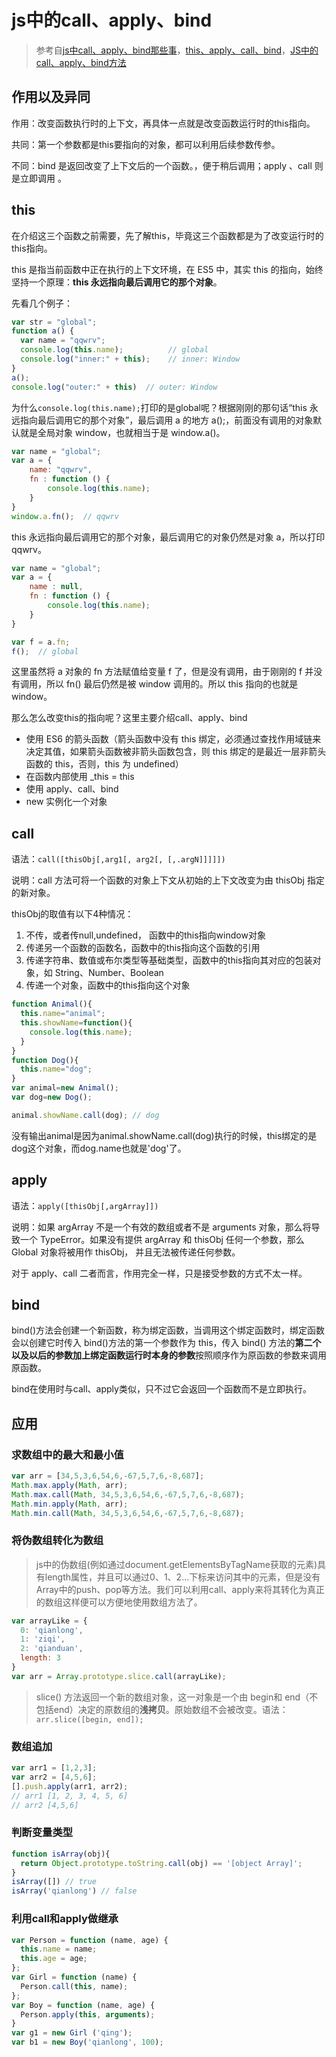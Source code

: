 # js中的call、apply、bind

>参考自[js中call、apply、bind那些事](https://qianlongo.github.io/2016/04/26/js%E4%B8%ADcall%E3%80%81apply%E3%80%81bind%E9%82%A3%E4%BA%9B%E4%BA%8B/#more)，[this、apply、call、bind](https://juejin.im/post/59bfe84351882531b730bac2)，[JS中的call、apply、bind方法](https://juejin.im/post/582bcd36d203090067edb8a0)

## 作用以及异同

作用：改变函数执行时的上下文，再具体一点就是改变函数运行时的this指向。

共同：第一个参数都是this要指向的对象，都可以利用后续参数传参。

不同：bind 是返回改变了上下文后的一个函数。，便于稍后调用；apply 、call 则是立即调用 。

## this

在介绍这三个函数之前需要，先了解this，毕竟这三个函数都是为了改变运行时的this指向。

this 是指当前函数中正在执行的上下文环境，在 ES5 中，其实 this 的指向，始终坚持一个原理：**this 永远指向最后调用它的那个对象**。

先看几个例子：

```js
var str = "global";
function a() {
  var name = "qqwrv";
  console.log(this.name);          // global
  console.log("inner:" + this);    // inner: Window
}
a();
console.log("outer:" + this)  // outer: Window
```

为什么`console.log(this.name);`打印的是global呢？根据刚刚的那句话“this 永远指向最后调用它的那个对象”，最后调用 a 的地方 a();，前面没有调用的对象默认就是全局对象 window，也就相当于是 window.a()。

```js
var name = "global";
var a = {
    name: "qqwrv",
    fn : function () {
        console.log(this.name);
    }
}
window.a.fn();  // qqwrv
```

this 永远指向最后调用它的那个对象，最后调用它的对象仍然是对象 a，所以打印qqwrv。

```js
var name = "global";
var a = {
    name : null,
    fn : function () {
        console.log(this.name);
    }
}

var f = a.fn;
f();  // global
```

这里虽然将 a 对象的 fn 方法赋值给变量 f 了，但是没有调用，由于刚刚的 f 并没有调用，所以 fn() 最后仍然是被 window 调用的。所以 this 指向的也就是 window。

那么怎么改变this的指向呢？这里主要介绍call、apply、bind

+ 使用 ES6 的箭头函数（箭头函数中没有 this 绑定，必须通过查找作用域链来决定其值，如果箭头函数被非箭头函数包含，则 this 绑定的是最近一层非箭头函数的 this，否则，this 为 undefined）
+ 在函数内部使用 _this = this
+ 使用 apply、call、bind
+ new 实例化一个对象

## call

语法：`call([thisObj[,arg1[, arg2[, [,.argN]]]]])`

说明：call 方法可将一个函数的对象上下文从初始的上下文改变为由 thisObj 指定的新对象。

thisObj的取值有以下4种情况：

1. 不传，或者传null,undefined， 函数中的this指向window对象
2. 传递另一个函数的函数名，函数中的this指向这个函数的引用
3. 传递字符串、数值或布尔类型等基础类型，函数中的this指向其对应的包装对象，如 String、Number、Boolean
4. 传递一个对象，函数中的this指向这个对象

```js
function Animal(){
  this.name="animal";
  this.showName=function(){
    console.log(this.name);
  }
}
function Dog(){
  this.name="dog";
}
var animal=new Animal();
var dog=new Dog();

animal.showName.call(dog); // dog
```

没有输出animal是因为animal.showName.call(dog)执行的时候，this绑定的是dog这个对象，而dog.name也就是'dog'了。

## apply

语法：`apply([thisObj[,argArray]])`

说明：如果 argArray 不是一个有效的数组或者不是 arguments 对象，那么将导致一个 TypeError。如果没有提供 argArray 和 thisObj 任何一个参数，那么 Global 对象将被用作 thisObj， 并且无法被传递任何参数。

对于 apply、call 二者而言，作用完全一样，只是接受参数的方式不太一样。

## bind

bind()方法会创建一个新函数，称为绑定函数，当调用这个绑定函数时，绑定函数会以创建它时传入 bind()方法的第一个参数作为 this，传入 bind() 方法的**第二个以及以后的参数加上绑定函数运行时本身的参数**按照顺序作为原函数的参数来调用原函数。

bind在使用时与call、apply类似，只不过它会返回一个函数而不是立即执行。

## 应用

### 求数组中的最大和最小值

```js
var arr = [34,5,3,6,54,6,-67,5,7,6,-8,687];
Math.max.apply(Math, arr);
Math.max.call(Math, 34,5,3,6,54,6,-67,5,7,6,-8,687);
Math.min.apply(Math, arr);
Math.min.call(Math, 34,5,3,6,54,6,-67,5,7,6,-8,687);
```

### 将伪数组转化为数组

>js中的伪数组(例如通过document.getElementsByTagName获取的元素)具有length属性，并且可以通过0、1、2…下标来访问其中的元素，但是没有Array中的push、pop等方法。我们可以利用call、apply来将其转化为真正的数组这样便可以方便地使用数组方法了。

```js
var arrayLike = {
  0: 'qianlong',
  1: 'ziqi',
  2: 'qianduan',
  length: 3
}
var arr = Array.prototype.slice.call(arrayLike);
```

>slice() 方法返回一个新的数组对象，这一对象是一个由 begin和 end（不包括end）决定的原数组的**浅拷贝**。原始数组不会被改变。语法：`arr.slice([begin, end]);`

### 数组追加

```js
var arr1 = [1,2,3];
var arr2 = [4,5,6];
[].push.apply(arr1, arr2);
// arr1 [1, 2, 3, 4, 5, 6]
// arr2 [4,5,6]
```

### 判断变量类型

```js
function isArray(obj){
  return Object.prototype.toString.call(obj) == '[object Array]';
}
isArray([]) // true
isArray('qianlong') // false
```

### 利用call和apply做继承

```js
var Person = function (name, age) {
  this.name = name;
  this.age = age;
};
var Girl = function (name) {
  Person.call(this, name);
};
var Boy = function (name, age) {
  Person.apply(this, arguments);
}
var g1 = new Girl ('qing');
var b1 = new Boy('qianlong', 100);
```